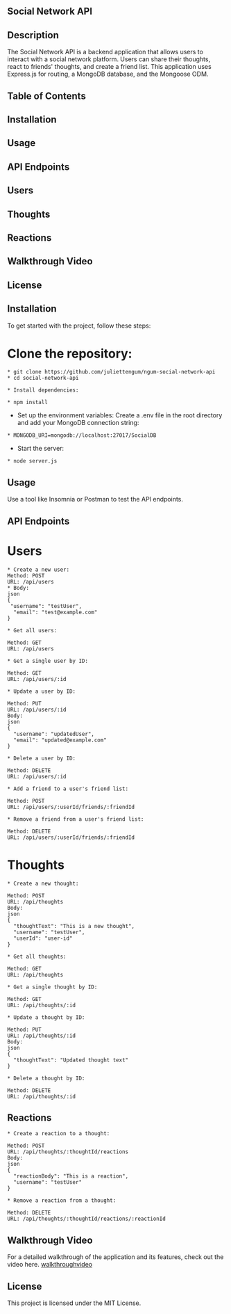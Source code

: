 ## Social Network API
## Description
The Social Network API is a backend application that allows users to interact with a social network platform. Users can share their thoughts, react to friends' thoughts, and create a friend list. This application uses Express.js for routing, a MongoDB database, and the Mongoose ODM.

## Table of Contents
## Installation
## Usage
## API Endpoints
## Users
## Thoughts
## Reactions
## Walkthrough Video
## License

## Installation
To get started with the project, follow these steps:

# Clone the repository:

```
* git clone https://github.com/juliettengum/ngum-social-network-api
* cd social-network-api
```
```
* Install dependencies: 

* npm install
```

* Set up the environment variables:
Create a .env file in the root directory and add your MongoDB connection string:
```
* MONGODB_URI=mongodb://localhost:27017/SocialDB
```
* Start the server:
 ```
* node server.js
```
## Usage
Use a tool like Insomnia or Postman to test the API endpoints.

## API Endpoints
# Users
```
* Create a new user:
Method: POST
URL: /api/users
* Body:
json
{
 "username": "testUser",
  "email": "test@example.com"
}
```
```
* Get all users:

Method: GET
URL: /api/users
```
```
* Get a single user by ID:

Method: GET
URL: /api/users/:id
```
```
* Update a user by ID:

Method: PUT
URL: /api/users/:id
Body:
json
{
  "username": "updatedUser",
  "email": "updated@example.com"
}
```
```
* Delete a user by ID:

Method: DELETE
URL: /api/users/:id
```
```
* Add a friend to a user's friend list:

Method: POST
URL: /api/users/:userId/friends/:friendId
```
```
* Remove a friend from a user's friend list:

Method: DELETE
URL: /api/users/:userId/friends/:friendId
```
# Thoughts
```
* Create a new thought:

Method: POST
URL: /api/thoughts
Body:
json
{
  "thoughtText": "This is a new thought",
  "username": "testUser",
  "userId": "user-id"
}
```
```
* Get all thoughts:

Method: GET
URL: /api/thoughts
```
```
* Get a single thought by ID:

Method: GET
URL: /api/thoughts/:id
```
```
* Update a thought by ID:

Method: PUT
URL: /api/thoughts/:id
Body:
json
{
  "thoughtText": "Updated thought text"
}
```
```
* Delete a thought by ID:

Method: DELETE
URL: /api/thoughts/:id
```
## Reactions
```
* Create a reaction to a thought:

Method: POST
URL: /api/thoughts/:thoughtId/reactions
Body:
json
{
  "reactionBody": "This is a reaction",
  "username": "testUser"
}
```
```
* Remove a reaction from a thought:

Method: DELETE
URL: /api/thoughts/:thoughtId/reactions/:reactionId
```
## Walkthrough Video

For a detailed walkthrough of the application and its features, check out the video here.
[walkthroughvideo](https://drive.google.com/file/d/1YyFvTeudQ9bxvMrMPbN676mqCwgrlUKt/view?usp=drive_link)

## License
This project is licensed under the MIT License.

